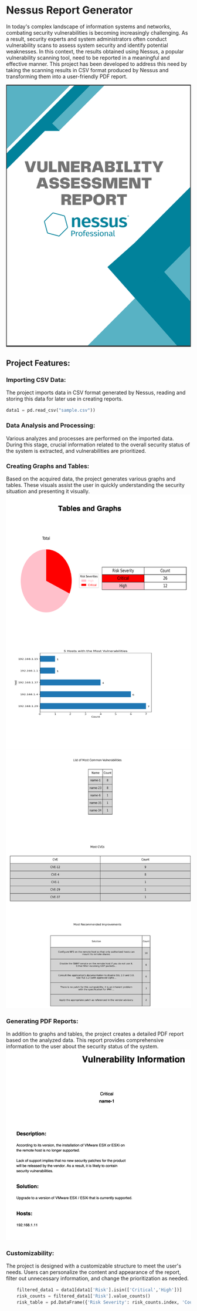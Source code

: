 # Nessus Report Generator

In today's complex landscape of information systems and networks, combating security vulnerabilities is becoming increasingly challenging. As a result, security experts and system administrators often conduct vulnerability scans to assess system security and identify potential weaknesses. In this context, the results obtained using Nessus, a popular vulnerability scanning tool, need to be reported in a meaningful and effective manner. This project has been developed to address this need by taking the scanning results in CSV format produced by Nessus and transforming them into a user-friendly PDF report.

![Image of Yaktocat](https://github.com/kayahalime/nassus_report_generator/blob/master/sample_report_images/page1.png)

## Project Features:

### Importing CSV Data:
The project imports data in CSV format generated by Nessus, reading and storing this data for later use in creating reports.

```python
data1 = pd.read_csv("sample.csv"))
```

### Data Analysis and Processing:
Various analyzes and processes are performed on the imported data. During this stage, crucial information related to the overall security status of the system is extracted, and vulnerabilities are prioritized.

### Creating Graphs and Tables:
Based on the acquired data, the project generates various graphs and tables. These visuals assist the user in quickly understanding the security situation and presenting it visually.
![Image of Yaktocat](https://github.com/kayahalime/nassus_report_generator/blob/master/sample_report_images/page2.png)
![Image of Yaktocat](https://github.com/kayahalime/nassus_report_generator/blob/master/sample_report_images/page3.png)

### Generating PDF Reports:
In addition to graphs and tables, the project creates a detailed PDF report based on the analyzed data. This report provides comprehensive information to the user about the security status of the system.
![Image of Yaktocat](https://github.com/kayahalime/nassus_report_generator/blob/master/sample_report_images/page4.png)

### Customizability:
The project is designed with a customizable structure to meet the user's needs. Users can personalize the content and appearance of the report, filter out unnecessary information, and change the prioritization as needed.
```python
    filtered_data1 = data1[data1['Risk'].isin(['Critical','High'])]
    risk_counts = filtered_data1['Risk'].value_counts()
    risk_table = pd.DataFrame({'Risk Severity': risk_counts.index, 'Count': risk_counts.values})))
```
